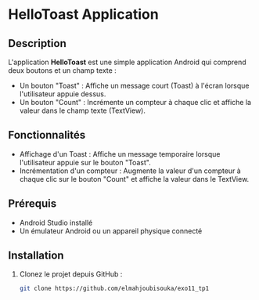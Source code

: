 # HelloToast Application

## Description
L'application **HelloToast** est une simple application Android qui comprend deux boutons et un champ texte :
- Un bouton "Toast" : Affiche un message court (Toast) à l'écran lorsque l'utilisateur appuie dessus.
- Un bouton "Count" : Incrémente un compteur à chaque clic et affiche la valeur dans le champ texte (TextView).

## Fonctionnalités
- Affichage d'un Toast : Affiche un message temporaire lorsque l'utilisateur appuie sur le bouton "Toast".
- Incrémentation d'un compteur : Augmente la valeur d'un compteur à chaque clic sur le bouton "Count" et affiche la valeur dans le TextView.

## Prérequis
- Android Studio installé
- Un émulateur Android ou un appareil physique connecté

## Installation
1. Clonez le projet depuis GitHub :
   ```bash
   git clone https://github.com/elmahjoubisouka/exo11_tp1
